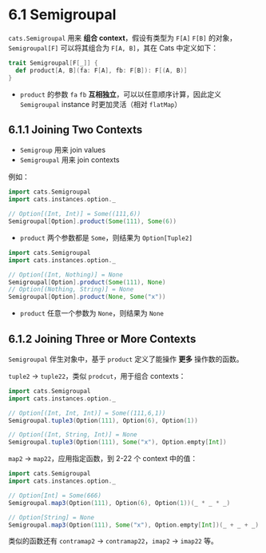 # 6.1 Semigroupal

`cats.Semigroupal` 用来 **组合 context**，假设有类型为 `F[A]` `F[B]` 的对象，`Semigroupal[F]` 可以将其组合为 `F[A, B]`，其在 Cats 中定义如下：

```Scala
trait Semigroupal[F[_]] {
  def product[A, B](fa: F[A], fb: F[B]): F[(A, B)]
}
```

* `product` 的参数 `fa` `fb` **互相独立**，可以以任意顺序计算，因此定义 `Semigroupal` instance 时更加灵活（相对 `flatMap`）

## 6.1.1 Joining Two Contexts

* `Semigroup` 用来 join values
* `Semigroupal` 用来 join contexts

例如：

```Scala
import cats.Semigroupal
import cats.instances.option._

// Option[(Int, Int)] = Some((111,6))
Semigroupal[Option].product(Some(111), Some(6))
```
* `product` 两个参数都是 `Some`，则结果为 `Option[Tuple2]`

```Scala
import cats.Semigroupal
import cats.instances.option._

// Option[(Int, Nothing)] = None
Semigroupal[Option].product(Some(111), None)
// Option[(Nothing, String)] = None
Semigroupal[Option].product(None, Some("x"))
```
* `product` 任意一个参数为 `None`，则结果为 `None`

## 6.1.2 Joining Three or More Contexts

`Semigroupal` 伴生对象中，基于 `product` 定义了能操作 **更多** 操作数的函数。

`tuple2` -> `tuple22`，类似 `prodcut`，用于组合 contexts：

```Scala
import cats.Semigroupal
import cats.instances.option._

// Option[(Int, Int, Int)] = Some((111,6,1))
Semigroupal.tuple3(Option(111), Option(6), Option(1))

// Option[(Int, String, Int)] = None
Semigroupal.tuple3(Option(111), Some("x"), Option.empty[Int])
```

`map2` -> `map22`，应用指定函数，到 2-22 个 context 中的值：

```Scala
import cats.Semigroupal
import cats.instances.option._

// Option[Int] = Some(666)
Semigroupal.map3(Option(111), Option(6), Option(1))(_ * _ * _)

// Option[String] = None
Semigroupal.map3(Option(111), Some("x"), Option.empty[Int])(_ + _ + _)
```

类似的函数还有 `contramap2` -> `contramap22`，`imap2` -> `imap22` 等。
